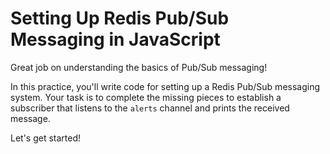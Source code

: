 # Setting Up Redis Pub/Sub Messaging in JavaScript

Great job on understanding the basics of Pub/Sub messaging!

In this practice, you'll write code for setting up a Redis Pub/Sub messaging system. Your task is to complete the missing pieces to establish a subscriber that listens to the `alerts` channel and prints the received message.

Let's get started!